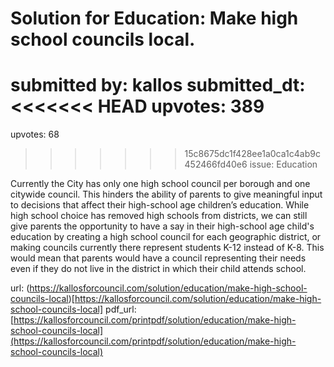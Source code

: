 # Solution for Education: Make high school councils local. #

submitted by: kallos
submitted_dt: 
<<<<<<< HEAD
upvotes: 389
=======
upvotes: 68
>>>>>>> 15c8675dc1f428ee1a0ca1c4ab9c452466fd40e6
issue: Education

Currently the City has only one high school council per borough and one citywide council. This hinders the ability of parents to give meaningful input to decisions that affect their high-school age children’s education. While high school choice has removed high schools from districts, we can still give parents the opportunity to have a say in their high-school age child's education by creating a high school council for each geographic district, or making councils currently there represent students K-12 instead of K-8. This would mean that parents would have a council representing their needs even if they do not live in the district in which their child attends school.

url: (https://kallosforcouncil.com/solution/education/make-high-school-councils-local)[https://kallosforcouncil.com/solution/education/make-high-school-councils-local]
pdf_url: [https://kallosforcouncil.com/printpdf/solution/education/make-high-school-councils-local](https://kallosforcouncil.com/printpdf/solution/education/make-high-school-councils-local)